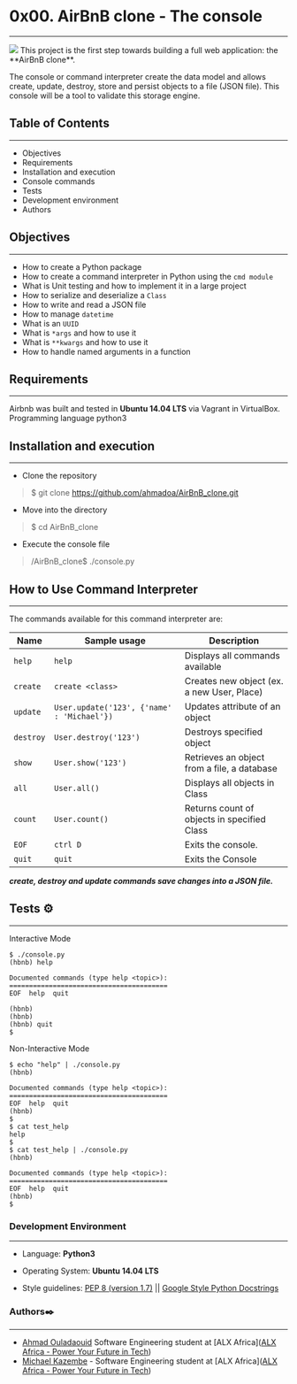 # 0x00. AirBnB clone - The console

---

<img src="[/images/console.png](https://s3.amazonaws.com/alx-intranet.hbtn.io/uploads/medias/2018/6/65f4a1dd9c51265f49d0.png?X-Amz-Algorithm=AWS4-HMAC-SHA256&X-Amz-Credential=AKIARDDGGGOUSBVO6H7D%2F20230714%2Fus-east-1%2Fs3%2Faws4_request&X-Amz-Date=20230714T163831Z&X-Amz-Expires=86400&X-Amz-SignedHeaders=host&X-Amz-Signature=97bdc5ea59445ceceaa313b5a2cac67f3775dafd86c200e3f067b561ace231fa)" border="0">
This project is the first step towards building a full web application: the **AirBnB clone**.

The console or command interpreter create the data model and allows create, update, destroy, store and persist objects to a file (JSON file). This console will be a tool to validate this storage engine.

## Table of Contents

---

* Objectives
* Requirements
* Installation and execution
* Console commands
* Tests
* Development environment
* Authors

## Objectives

---

* How to create a Python package
* How to create a command interpreter in Python using the `cmd module`
* What is Unit testing and how to implement it in a large project
* How to serialize and deserialize a `Class`
* How to write and read a JSON file
* How to manage `datetime`
* What is an `UUID`
* What is `*args` and how to use it
* What is `**kwargs` and how to use it
* How to handle named arguments in a function

## Requirements 

---

Airbnb was built and tested in **Ubuntu 14.04 LTS** via Vagrant in VirtualBox. Programming language python3

## Installation and execution 

---

* Clone the repository

> $ git clone https://github.com/ahmadoa/AirBnB_clone.git

* Move into the directory

> $ cd AirBnB_clone

* Execute the console file

> /AirBnB_clone$ ./console.py


## How to Use Command Interpreter

---

The commands available for this command interpreter are:

| Name      | Sample usage                               | Description                                 |
| --------- | ------------------------------------------ | ------------------------------------------- |
| `help`    | `help`                                     | Displays all commands available             |
| `create`  | `create <class>`                           | Creates new object (ex. a new User, Place)  |
| `update`  | `User.update('123', {'name' : 'Michael'})` | Updates attribute of an object              |
| `destroy` | `User.destroy('123')`                      | Destroys specified object                   |
| `show`    | `User.show('123')`                         | Retrieves an object from a file, a database |
| `all`     | `User.all()`                               | Displays all objects in Class               |
| `count`   | `User.count()`                             | Returns count of objects in specified Class |
| `EOF`     | `ctrl D`                                   | Exits the console.                          |
| `quit`    | `quit`                                     | Exits the Console                           |

***create, destroy and update commands save changes into a JSON file.***

## Tests ⚙️

---

Interactive Mode

```
$ ./console.py
(hbnb) help

Documented commands (type help <topic>):
========================================
EOF  help  quit

(hbnb)
(hbnb)
(hbnb) quit
$
```

Non-Interactive Mode

```
$ echo "help" | ./console.py
(hbnb)

Documented commands (type help <topic>):
========================================
EOF  help  quit
(hbnb)
$
$ cat test_help
help
$
$ cat test_help | ./console.py
(hbnb)

Documented commands (type help <topic>):
========================================
EOF  help  quit
(hbnb)
$
```



### Development Environment

------

* Language: **Python3**

* Operating System: **Ubuntu 14.04 LTS**
* Style guidelines: [PEP 8 (version 1.7)](https://www.python.org/dev/peps/pep-0008/) \|| [Google Style Python Docstrings](http://sphinxcontrib-napoleon.readthedocs.io/en/l\atest/example_google.html)

### Authors✒️

---

* [Ahmad Ouladaouid](https://github.com/ahmadoa) Software Engineering student at [ALX Africa]([ALX Africa - Power Your Future in Tech](https://www.alxafrica.com/))
* [Michael Kazembe](https://github.com/MichaelKazembe) - Software Engineering student at [ALX Africa]([ALX Africa - Power Your Future in Tech](https://www.alxafrica.com/))
